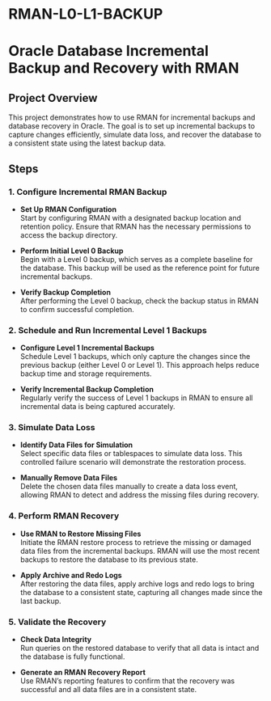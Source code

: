 # RMAN-L0-L1-BACKUP

# Oracle Database Incremental Backup and Recovery with RMAN

## Project Overview
This project demonstrates how to use RMAN for incremental backups and database recovery in Oracle. The goal is to set up incremental backups to capture changes efficiently, simulate data loss, and recover the database to a consistent state using the latest backup data.

## Steps

### 1. Configure Incremental RMAN Backup
- **Set Up RMAN Configuration**  
  Start by configuring RMAN with a designated backup location and retention policy. Ensure that RMAN has the necessary permissions to access the backup directory.

- **Perform Initial Level 0 Backup**  
  Begin with a Level 0 backup, which serves as a complete baseline for the database. This backup will be used as the reference point for future incremental backups.

- **Verify Backup Completion**  
  After performing the Level 0 backup, check the backup status in RMAN to confirm successful completion.

### 2. Schedule and Run Incremental Level 1 Backups
- **Configure Level 1 Incremental Backups**  
  Schedule Level 1 backups, which only capture the changes since the previous backup (either Level 0 or Level 1). This approach helps reduce backup time and storage requirements.

- **Verify Incremental Backup Completion**  
  Regularly verify the success of Level 1 backups in RMAN to ensure all incremental data is being captured accurately.

### 3. Simulate Data Loss
- **Identify Data Files for Simulation**  
  Select specific data files or tablespaces to simulate data loss. This controlled failure scenario will demonstrate the restoration process.

- **Manually Remove Data Files**  
  Delete the chosen data files manually to create a data loss event, allowing RMAN to detect and address the missing files during recovery.

### 4. Perform RMAN Recovery
- **Use RMAN to Restore Missing Files**  
  Initiate the RMAN restore process to retrieve the missing or damaged data files from the incremental backups. RMAN will use the most recent backups to restore the database to its previous state.

- **Apply Archive and Redo Logs**  
  After restoring the data files, apply archive logs and redo logs to bring the database to a consistent state, capturing all changes made since the last backup.

### 5. Validate the Recovery
- **Check Data Integrity**  
  Run queries on the restored database to verify that all data is intact and the database is fully functional.

- **Generate an RMAN Recovery Report**  
  Use RMAN’s reporting features to confirm that the recovery was successful and all data files are in a consistent state.
